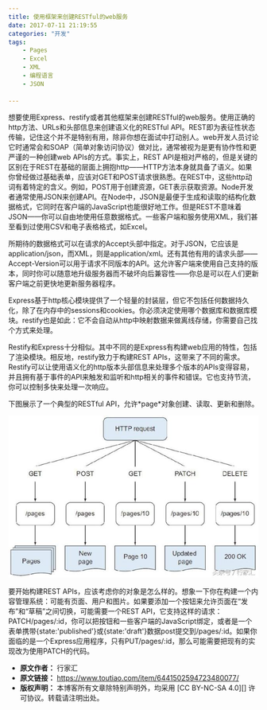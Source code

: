 ```yaml
---
title: 使用框架来创建RESTful的web服务
date: 2017-07-11 21:19:55
categories: "开发"
tags:
	- Pages
	- Excel
	- XML
	- 编程语言
	- JSON

---
```


想要使用Express、restify或者其他框架来创建RESTful的web服务。使用正确的http方法、URLs和头部信息来创建语义化的RESTful API。REST即为表征性状态传输，记住这个并不是特别有用，除非你想在面试中打动别人。web开发人员讨论它时通常会和SOAP（简单对象访问协议）做对比，通常被视为是更有协作性和更严谨的一种创建web APIs的方式。事实上，REST API是相对严格的，但是关键的区别在于REST在基础的层面上拥抱http——HTTP方法本身就具备了语义。如果你曾经做过基础表单，应该对GET和POST请求很熟悉。在REST中，这些http动词有着特定的含义。例如，POST用于创建资源，GET表示获取资源。Node开发者通常使用JSON来创建API。在Node中，JSON是最便于生成和读取的结构化数据格式，它同时在客户端的JavaScript也能很好地工作。但是REST不意味着JSON——你可以自由地使用任意数据格式。一些客户端和服务使用XML，我们甚至看到过使用CSV和电子表格格式，如Excel。

所期待的数据格式可以在请求的Accept头部中指定。对于JSON，它应该是application/json，而XML，则是application/xml。还有其他有用的请求头部——Accept-Version可以用于请求不同版本的API。这允许客户端来使用自己支持的版本，同时你可以随意地升级服务器而不破坏向后兼容性——你总是可以在人们更新客户端之前更快地更新服务器程序。

Express基于http核心模块提供了一个轻量的封装层，但它不包括任何数据持久化，除了在内存中的sessions和cookies。你必须决定使用哪个数据库和数据库模块。restify也是如此：它不会自动从http中映射数据来做离线存储，你需要自己找个方式来处理。

Restify和Express十分相似。其中不同的是Express有构建web应用的特性，包括了渲染模块。相反地，restify致力于构建REST APIs，这带来了不同的需求。Restify可以让使用语义化的http版本头部信息来处理多个版本的APIs变得容易，并且拥有基于事件的API来触发和监听和http相关的事件和错误。它也支持节流，你可以控制多快来处理一次响应。

下图展示了一个典型的RESTful API，允许\*page\*对象创建、读取、更新和删除。

![使用框架来创建RESTful的web服务][RESTful_web]

要开始构建REST APIs，应该考虑你的对象是怎么样的。想象一下你在构建一个内容管理系统：可能有页面、用户和图片。如果要添加一个按钮来允许页面在“发布”和“草稿”之间切换，可能需要一个REST API，它支持这样的请求：PATCH/pages/:id，你可以把按钮和一些客户端的JavaScript绑定，或者是一个表单携带\{state:'published'\}或\{state:'draft'\}数据post提交到/pages/:id。如果你面临的是一个Express应用程序，只有PUT/pages/:id，那么可能需要把现有的实现改为使用PATCH的代码。


[RESTful_web]: static/resources/crawler/YB7B-IBVR-7BIQ.jpg
 *  **原文作者：** 行家汇
 *  **原文链接：** https://www.toutiao.com/item/6441502594723480077/
 *  **版权声明：** 本博客所有文章除特别声明外，均采用 [CC BY-NC-SA 4.0][] 许可协议。转载请注明出处。
